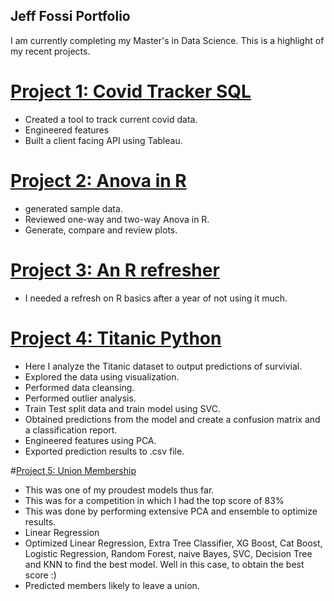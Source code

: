 ## Jeff Fossi Portfolio

I am currently completing my Master's in Data Science. This is a highlight of my recent projects. 

# [Project 1: Covid Tracker SQL](https://github.com/jmfoss03/FossiPortfolio/blob/ec77c8421874d845763fef7e1b27707e476ab35d/Covid%20Query.sql)
* Created a tool to track current covid data.
* Engineered features
* Built a client facing API using Tableau.

# [Project 2: Anova in R](https://github.com/jmfoss03/FossiPortfolio/blob/3c5afc88f36b0f6288d802280f4f14c7b0d27992/Project%202%20Anova)
* generated sample data.
* Reviewed one-way and two-way Anova in R.
* Generate, compare and review plots.

# [Project 3: An R refresher](https://github.com/jmfoss03/FossiPortfolio/blob/3c5afc88f36b0f6288d802280f4f14c7b0d27992/Project%203%20R%20basics)
* I needed a refresh on R basics after a year of not using it much.

# [Project 4: Titanic Python](https://github.com/jmfoss03/FossiPortfolio/blob/817b7869ef8987db48a3a31df8bac998c144b0ca/Titanic%20Data%20set%20Python)
* Here I analyze the Titanic dataset to output predictions of survivial.
* Explored the data using visualization.
* Performed data cleansing.
* Performed outlier analysis.
* Train Test split data and train model using SVC.
* Obtained predictions from the model and create a confusion matrix and a classification report.
* Engineered features using PCA.
* Exported prediction results to .csv file. 

#[Project 5: Union Membership](https://github.com/jmfoss03/FossiPortfolio/blob/d928e29e55872e561dcc138e8035956716eda1b0/Union%20Python)
* This was one of my proudest models thus far.
* This was for a competition in which I had the top score of 83%
* This was done by performing extensive PCA and ensemble to optimize results.
* Linear Regression
* Optimized Linear Regression, Extra Tree Classifier, XG Boost, Cat Boost, Logistic Regression, Random Forest, naive Bayes, SVC, Decision Tree and KNN to find the best model. Well in this case, to obtain the best score :)
* Predicted members likely to leave a union.             


